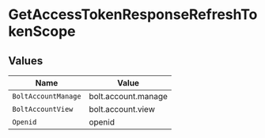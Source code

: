 # GetAccessTokenResponseRefreshTokenScope


## Values

| Name                | Value               |
| ------------------- | ------------------- |
| `BoltAccountManage` | bolt.account.manage |
| `BoltAccountView`   | bolt.account.view   |
| `Openid`            | openid              |